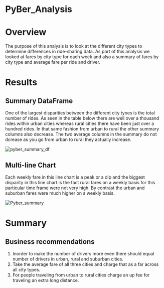 # PyBer_Analysis

# Overview
The purpose of this analysis is to look at the different city types to determine differences in ride-sharing data.  As part of this analysis we looked at fares by city type for each week and also a summary of fares by city type and average fare per ride and driver.


# Results

## Summary DataFrame
One of the largest disparities between the different city tyoes is the total number of rides.  As seen in the table below there are well over a thousand rides within urban cities whereas rural cities there have been just over a hundred rides.  In that same fashion from urban to rural the other summary columns also decrease.  The two average columns in the summary do not dcrease as you go from urban to rural they actually increase.


![pyber_summary_df](https://user-images.githubusercontent.com/29406929/176895027-5e9f1848-4b2b-4e3d-90fb-662ca1ab402c.png)




## Multi-line Chart
Each weekly fare in this line chart is a peak or a dip and the biggest disparity in this line chart is the fact rural fares on a weekly basis for this particular time frame were not very high.  By contrast the urban and suburban fares were much higher on a weekly basis.


![Pyber_summary](https://user-images.githubusercontent.com/29406929/176896330-306ac2d9-71bc-4853-ab62-4b96197c79d2.png)







# Summary

## Business recommendations
1. Inorder to make the number of drivers more even there should equal number of drivers in urban, rural and suburban cities.
2. Take the average fare of all three cities and charge that as a far across all city types.
3. For people traveling from urban to rural cities charge an up fee for traveling an extra long distance.
